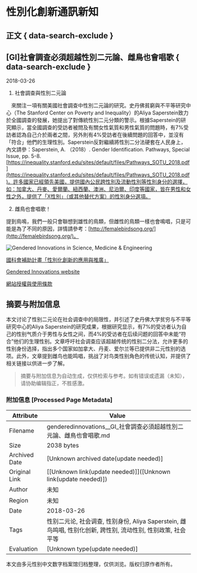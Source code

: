 # 性別化創新通訊新知

## 正文 { data-search-exclude }


## [GI]社會調查必須超越性別二元論、雌鳥也會唱歌 { data-search-exclude }

2018-03-26  

1. 社會調查與性別二元論

 來關注一項有關美國社會調查中性別二元論的研究。史丹佛貧窮與不平等研究中心（The Stanford Center on Poverty and Inequality）的Aliya Saperstein致力於全國調查的發展，她提出了對傳統性別二元分類的警示。根據Saperstein的研究顯示，當全國調查的受訪者被問及有關女性氣質和男性氣質的問題時，有7%受訪者認為自己介於兩者之間，另外則有4%受訪者在後續問題的回答中，並沒有「符合」他們的生理性別。Saperstein反對繼續將性別二分法硬套在人民身上，內文請參：Saperstein, A. （2018）. Gender Identification. Pathways, Special Issue, pp. 5-8. [https://inequality.stanford.edu/sites/default/files/Pathways_SOTU_2018.pdf](https://inequality.stanford.edu/sites/default/files/Pathways_SOTU_2018.pdf)。許多國家已經領先美國，提供國內公民跨性別及流動性別等性別身分的選擇，如：加拿大、丹麥、愛爾蘭、紐西蘭、澳洲、尼泊爾、印度等國家，皆在男性和女性之外，提供了「X性別」（或其他替代方案）的性別身分選項。

2. 雌鳥也會唱歌！

提到鳥鳴，我們一般只會聯想到雄性的鳥類，但雌性的鳥類一樣也會鳴唱，只是可能是為了不同的原因，詳情請參考：[http://femalebirdsong.org/](http://femalebirdsong.org/)。

![Gendered Innovations in Science, Medicine & Engineering](http://genderedinnovations.taiwan-gist.net/images/gi_lw_transparent_420x140.png)

[國科會補助計畫「性別化創新的應用與推廣」](http://taiwan-gist.nknu.edu.tw/)

[Gendered Innovations website](http://genderedinnovations.stanford.edu/index.html)

[網站授權與使用條款](http://genderedinnovations.taiwan-gist.net/terms-of-use.html)
<!-- tcd_original_link http://genderedinnovations.taiwan-gist.net/Community/283.html -->


## 摘要与附加信息

<!-- tcd_abstract -->
本文讨论了性别二元论在社会调查中的局限性，并引述了史丹佛大学贫穷与不平等研究中心的Aliya Saperstein的研究成果，根据研究显示，有7%的受访者认为自己的性别气质介于男性与女性之间，而4%的受访者在后续问题的回答中未能“符合”他们的生理性别。文章呼吁社会调查应该超越传统的性别二分法，允许更多的性别身份选择，指出多个国家如加拿大、丹麦、爱尔兰等已提供非二元性别的选项。此外，文章提到雌鸟也能鸣唱，挑战了对鸟类性别角色的传统认知，并提供了相关链接以供进一步了解。
<!-- tcd_abstract_end -->

> 摘要与附加信息为自动生成，仅供检索与参考。如有错误或遗漏（未知），请协助编辑指正，不胜感激。

### 附加信息 [Processed Page Metadata]

| Attribute       | Value                                  |
|-----------------|----------------------------------------|
| Filename        | genderedinnovations__GI_社會調查必須超越性別二元論、雌鳥也會唱歌.md                             |
| Size            | 2038 bytes                           |
| Archived Date   | [Unknown archived date(update needed)]                             |
| Original Link   | [[Unknown link(update needed)]]([Unknown link(update needed)])                       |
| Author          | 未知                               |
| Region          | 未知                               |
| Date            | 2018-03-26                                 |
| Tags            | 性别二元论, 社会调查, 性别身份, Aliya Saperstein, 雌鸟鸣唱, 性别化创新, 跨性别, 流动性别, 性别政策, 社会平等                                 |
| Evaluation            | [Unknown type(update needed)]                                 |
<!-- tcd_table_end -->

本文由多元性别中文数字档案馆归档整理，仅供浏览。版权归原作者所有。
